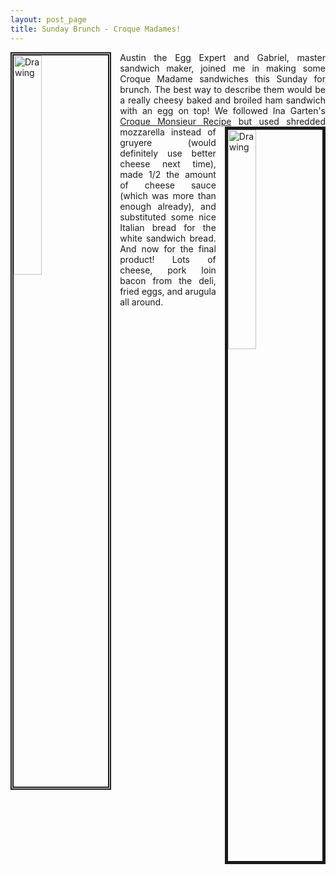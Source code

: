 ```yaml
---
layout: post_page
title: Sunday Brunch - Croque Madames!
---
```

<p align="justify">

<img border="5" src="http://i.imgur.com/xLycC8h.jpg" alt="Drawing" style="width: 30%; height: 30%; border-style:double; clear: left; float: left; margin-bottom: 1em; margin-right: 1em;"/>
Austin the Egg Expert and Gabriel, master sandwich maker, joined me in making some Croque Madame sandwiches this Sunday for brunch. The best way to describe them would be a really cheesy baked and broiled ham sandwich with an egg on top! We followed Ina Garten's <a href="http://www.foodnetwork.com/recipes/ina-garten/croque-monsieur-recipe.html">Croque Monsieur Recipe</a> <img border="5" src="http://i.imgur.com/NTOwCkV.jpg" alt="Drawing" style="width: 30%; height: 30%; clear: right; float: right; margin-bottom: 1em; margin-left: 1em;"/>but used shredded mozzarella instead of gruyere (would definitely use better cheese next time), made 1/2 the amount of cheese sauce (which was more than enough already), and substituted some nice Italian bread for the white sandwich bread. And now for the final product! Lots of cheese, pork loin bacon from the deli, fried eggs, and arugula all around. 

</p>
